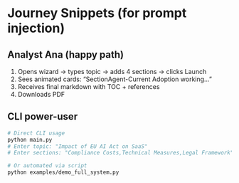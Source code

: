 # Journey Snippets (for prompt injection)

## Analyst Ana (happy path)
1. Opens wizard → types topic → adds 4 sections → clicks Launch  
2. Sees animated cards: “SectionAgent-Current Adoption working…”  
3. Receives final markdown with TOC + references  
4. Downloads PDF

## CLI power-user
```bash
# Direct CLI usage
python main.py
# Enter topic: "Impact of EU AI Act on SaaS"
# Enter sections: "Compliance Costs,Technical Measures,Legal Framework"

# Or automated via script
python examples/demo_full_system.py
```
